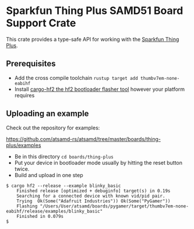 # Sparkfun Thing Plus SAMD51 Board Support Crate

This crate provides a type-safe API for working with the [Sparkfun Thing Plus](https://learn.sparkfun.com/tutorials/samd51-thing-plus-hookup-guide/).

## Prerequisites
* Add the cross compile toolchain `rustup target add thumbv7em-none-eabihf`
* Install [cargo-hf2 the hf2 bootloader flasher tool](https://crates.io/crates/cargo-hf2) however your platform requires

## Uploading an example
Check out the repository for examples:

https://github.com/atsamd-rs/atsamd/tree/master/boards/thing-plus/examples

* Be in this directory `cd boards/thing-plus`
* Put your device in bootloader mode usually by hitting the reset button twice.
* Build and upload in one step
```
$ cargo hf2 --release --example blinky_basic
    Finished release [optimized + debuginfo] target(s) in 0.19s
    Searching for a connected device with known vid/pid pair.
    Trying  Ok(Some("Adafruit Industries")) Ok(Some("PyGamer"))
    Flashing "/Users/User/atsamd/boards/pygamer/target/thumbv7em-none-eabihf/release/examples/blinky_basic"
    Finished in 0.079s
$
```
